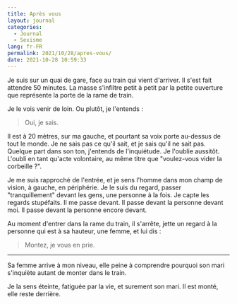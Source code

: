 ```yaml
---
title: Après vous
layout: journal
categories:
  - Journal
  - Sexisme
lang: fr-FR
permalink: 2021/10/28/apres-vous/
date: 2021-10-28 10:59:33
---
```


Je suis sur un quai de gare, face au train qui vient d'arriver. Il s'est fait attendre 50 minutes. La masse s'infiltre petit à petit par la petite ouverture que représente la porte de la rame de train.

Je le vois venir de loin. Ou plutôt, je l'entends :

> Oui, je sais.

Il est à 20 mètres, sur ma gauche, et pourtant sa voix porte au-dessus de tout le monde. Je ne sais pas ce qu'il sait, et je sais qu'il ne sait pas. Quelque part dans son ton, j'entends de l'inquiétude. Je l'oublie aussitôt. L'oubli en tant qu'acte volontaire, au même titre que "voulez-vous vider la corbeille ?".

Je me suis rapproché de l'entrée, et je sens l'homme dans mon champ de vision, à gauche, en périphérie. Je le suis du regard, passer "tranquillement" devant les gens, une personne à la fois. Je capte les regards stupéfaits. Il me passe devant. Il passe devant la personne devant moi. Il passe devant la personne encore devant.

Au moment d'entrer dans la rame du train, il s'arrête, jette un regard à la personne qui est à sa hauteur, une femme, et lui dis :

> Montez, je vous en prie.

---

Sa femme arrive à mon niveau, elle peine à comprendre pourquoi son mari s'inquiète autant de monter dans le train.

Je la sens éteinte, fatiguée par la vie, et surement son mari.
Il est monté, elle reste derrière.
